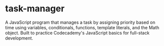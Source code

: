 # task-manager
A JavaScript program that manages a task by assigning priority based on time using variables, conditionals, functions, template literals, and the Math object. Built to practice Codecademy's JavaScript basics for full-stack development.
